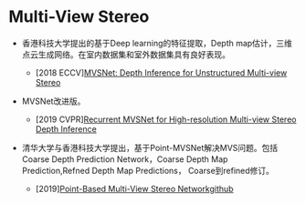 
# Multi-View Stereo 


- 香港科技大学提出的基于Deep learning的特征提取，Depth map估计，三维点云生成网络。在室内数据集和室外数据集具有良好表现。

  - [2018 ECCV][MVSNet: Depth Inference for Unstructured Multi-view Stereo](https://arxiv.org/pdf/1804.02505.pdf)

- MVSNet改进版。

  - [2019 CVPR][Recurrent MVSNet for High-resolution Multi-view Stereo Depth Inference](https://arxiv.org/pdf/1902.10556.pdf)

- 清华大学与香港科技大学提出，基于Point-MVSNet解决MVS问题。包括Coarse Depth Prediction Network，Coarse Depth Map Prediction,Refned Depth Map Predictions，
Coarse到refined修订。

  - [2019][Point-Based Multi-View Stereo Network](https://arxiv.org/pdf/1908.04422.pdf)[github](https://github.com/callmeray/PointMVSNet)